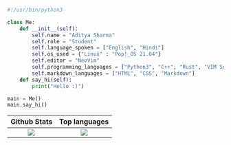 ```python
#!/usr/bin/python3

class Me:
    def __init__(self):
        self.name = "Aditya Sharma"
        self.role = "Student"
        self.language_spoken = ["English", "Hindi"]
        self.os_used = {"Linux" : "Pop!_OS 21.04"}
        self.editor = "NeoVim"
        self.programming_languages = ["Python3", "C++", "Rust", "VIM Script", "Lua"]
        self.markdown_languages = ["HTML", "CSS", "Markdown"]
    def say_hi(self):
        print("Hello :)")

main = Me()
main.say_hi()
```

|                         Github Stats                         |                        Top languages                         |
| :----------------------------------------------------------: | :----------------------------------------------------------: |
| <img src="https://github-readme-stats.vercel.app/api?username=adityasharma223&show_icons=true&theme=gruvbox&count_private=true"/> | <img src="https://github-readme-stats.vercel.app/api/top-langs/?username=adityasharma223&show_icons=true&theme=gruvbox&count_private=true&layout=compact"/> |

